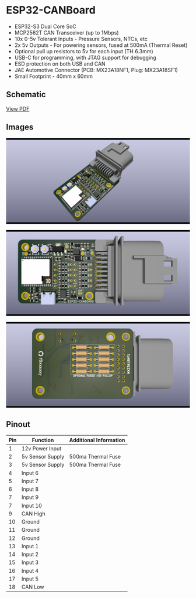# ESP32-CANBoard
* ESP32-S3 Dual Core SoC
* MCP2562T CAN Transceiver (up to 1Mbps)
* 10x 0-5v Tolerant Inputs - Pressure Sensors, NTCs, etc
* 2x 5v Outputs - For powering sensors, fused at 500mA (Thermal Reset)
* Optional pull up resistors to 5v for each input (TH 6.3mm)
* USB-C for programming, with JTAG support for debugging
* ESD protection on both USB and CAN
* JAE Automotive Connector (PCB: MX23A18NF1, Plug: MX23A18SF1)
* Small Footprint - 40mm x 60mm

## Schematic
[View PDF](docs/esp32-canboard-schematic.pdf)

## Images
![esp32-canboard-iso](docs/esp32-canboard-iso.png)

![esp32-canboard-top](docs/esp32-canboard-top.png)

![esp32-canboard-bottom](docs/esp32-canboard-bottom.png)

## Pinout
|Pin|Function|Additional Information|
|---|---|---|
|1|12v Power Input||
|2|5v Sensor Supply|500ma Thermal Fuse|
|3|5v Sensor Supply|500ma Thermal Fuse|
|4|Input 6||
|5|Input 7||
|6|Input 8||
|7|Input 9||
|7|Input 10||
|9|CAN High||
|10|Ground||
|11|Ground||
|12|Ground||
|13|Input 1||
|14|Input 2||
|15|Input 3||
|16|Input 4||
|17|Input 5||
|18|CAN Low||